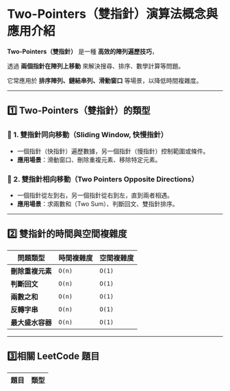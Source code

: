 # Two-Pointers（雙指針）演算法概念與應用介紹

**Two-Pointers（雙指針）** 是一種 **高效的陣列遍歷技巧**，

透過 **兩個指針在陣列上移動** 來解決搜尋、排序、數學計算等問題。

它常應用於 **排序陣列、鏈結串列、滑動窗口** 等場景，以降低時間複雜度。

---

## **1️⃣ Two-Pointers（雙指針）的類型**
### **🔹 1. 雙指針同向移動（Sliding Window, 快慢指針）**
- 一個指針（快指針）遍歷數據，另一個指針（慢指針）控制範圍或條件。
- **應用場景**：滑動窗口、刪除重複元素、移除特定元素。

### **🔹 2. 雙指針相向移動（Two Pointers Opposite Directions）**
- 一個指針從左到右，另一個指針從右到左，直到兩者相遇。
- **應用場景**：求兩數和（Two Sum）、判斷回文、雙指針排序。

---

## **2️⃣ 雙指針的時間與空間複雜度**
| **問題類型** | **時間複雜度** | **空間複雜度** |
|-------------|-------------|-------------|
| **刪除重複元素** | `O(n)` | `O(1)` |
| **判斷回文** | `O(n)` | `O(1)` |
| **兩數之和** | `O(n)` | `O(1)` |
| **反轉字串** | `O(n)` | `O(1)` |
| **最大盛水容器** | `O(n)` | `O(1)` |

---

## **3️⃣相關 LeetCode 題目**
| 題目 | 類型 |
|------|------|

